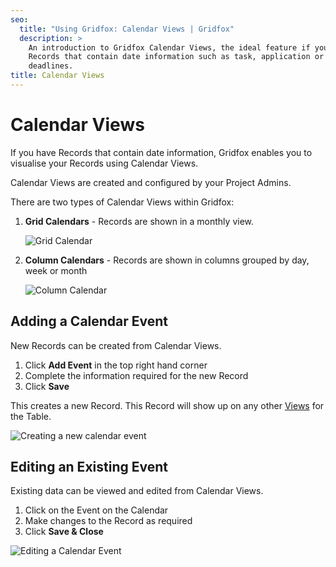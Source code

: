 ```yaml
---
seo:
  title: "Using Gridfox: Calendar Views | Gridfox"
  description: >
    An introduction to Gridfox Calendar Views, the ideal feature if you have
    Records that contain date information such as task, application or project
    deadlines.
title: Calendar Views
---
```

# Calendar Views

If you have Records that contain date information, Gridfox enables you to visualise your Records using Calendar Views.

Calendar Views are created and configured by your Project Admins.

There are two types of Calendar Views within Gridfox:

1. **Grid Calendars** - Records are shown in a monthly view. 

   ![Grid Calendar](/assets/images/grid-calendar-view.png "Grid Calendar")
2. **Column Calendars** - Records are shown in columns grouped by day, week or month

   ![Column Calendar](/assets/images/column-calendar-view.png "Column Calendar")

## Adding a Calendar Event

New Records can be created from Calendar Views.

1. Click **Add Event** in the top right hand corner
2. Complete the information required for the new Record
3. Click **Save**

This creates a new Record. This Record will show up on any other [Views](/gridfox-project/an-introduction-to-views) for the Table.

![Creating a new calendar event](/assets/images/creating-a-new-calendar-event.gif "Creating a new calendar event")

## Editing an Existing Event

Existing data can be viewed and edited from Calendar Views.

1. Click on the Event on the Calendar
2. Make changes to the Record as required
3. Click **Save & Close**

![Editing a Calendar Event](/assets/images/editing-a-calendar-event.gif "Editing a Calendar Event")